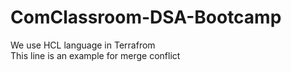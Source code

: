 # ComClassroom-DSA-Bootcamp

We use HCL language in Terrafrom  
This line is an example for merge conflict
